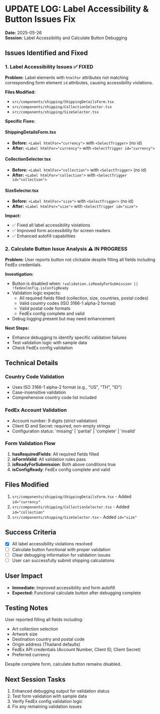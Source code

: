 # UPDATE LOG: Label Accessibility & Button Issues Fix
**Date:** 2025-05-26  
**Session:** Label Accessibility and Calculate Button Debugging  

## Issues Identified and Fixed

### 1. Label Accessibility Issues ✅ FIXED

**Problem:** Label elements with `htmlFor` attributes not matching corresponding form element `id` attributes, causing accessibility violations.

**Files Modified:**
- `src/components/shipping/ShippingDetailsForm.tsx`
- `src/components/shipping/CollectionSelector.tsx` 
- `src/components/shipping/SizeSelector.tsx`

**Specific Fixes:**

#### ShippingDetailsForm.tsx
- **Before:** `<Label htmlFor="currency">` with `<SelectTrigger>` (no id)
- **After:** `<Label htmlFor="currency">` with `<SelectTrigger id="currency">`

#### CollectionSelector.tsx  
- **Before:** `<Label htmlFor="collection">` with `<SelectTrigger>` (no id)
- **After:** `<Label htmlFor="collection">` with `<SelectTrigger id="collection">`

#### SizeSelector.tsx
- **Before:** `<Label htmlFor="size">` with `<SelectTrigger>` (no id) 
- **After:** `<Label htmlFor="size">` with `<SelectTrigger id="size">`

**Impact:** 
- ✅ Fixed all label accessibility violations
- ✅ Improved form accessibility for screen readers
- ✅ Enhanced autofill capabilities

### 2. Calculate Button Issue Analysis ⚠️ IN PROGRESS

**Problem:** User reports button not clickable despite filling all fields including FedEx credentials.

**Investigation:**
- Button is disabled when: `!validation.isReadyForSubmission || !fedexConfig.isConfigReady`
- Validation logic expects:
  - All required fields filled (collection, size, countries, postal codes)
  - Valid country codes (ISO 3166-1 alpha-2 format)
  - Valid postal code formats
  - FedEx config complete and valid
- Debug logging present but may need enhancement

**Next Steps:**
- Enhance debugging to identify specific validation failures
- Test validation logic with sample data
- Check FedEx config validation

## Technical Details

### Country Code Validation
- Uses ISO 3166-1 alpha-2 format (e.g., "US", "TH", "ID")
- Case-insensitive validation
- Comprehensive country code list included

### FedEx Account Validation
- Account number: 9 digits (strict validation)
- Client ID and Secret: required, non-empty strings
- Configuration status: 'missing' | 'partial' | 'complete' | 'invalid'

### Form Validation Flow
1. **hasRequiredFields**: All required fields filled
2. **isFormValid**: All validation rules pass
3. **isReadyForSubmission**: Both above conditions true
4. **isConfigReady**: FedEx config complete and valid

## Files Modified
1. `src/components/shipping/ShippingDetailsForm.tsx` - Added `id="currency"`
2. `src/components/shipping/CollectionSelector.tsx` - Added `id="collection"`  
3. `src/components/shipping/SizeSelector.tsx` - Added `id="size"`

## Success Criteria
- [x] All label accessibility violations resolved
- [ ] Calculate button functional with proper validation
- [ ] Clear debugging information for validation issues
- [ ] User can successfully submit shipping calculations

## User Impact
- **Immediate:** Improved accessibility and form autofill
- **Expected:** Functional calculate button after debugging complete

## Testing Notes
User reported filling all fields including:
- Art collection selection
- Artwork size
- Destination country and postal code
- Origin address (Thailand defaults)
- FedEx API credentials (Account Number, Client ID, Client Secret)
- Preferred currency

Despite complete form, calculate button remains disabled.

## Next Session Tasks
1. Enhanced debugging output for validation status
2. Test form validation with sample data
3. Verify FedEx config validation logic
4. Fix any remaining validation issues
